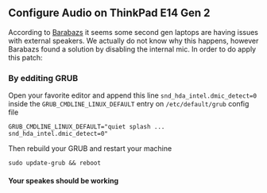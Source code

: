 ## Configure Audio on ThinkPad E14 Gen 2

According to [Barabazs](https://github.com/rodmaureirac/thinkpad-e14-linux/issues/9) it seems some second gen laptops are having issues with external speakers. We actually do
not know why this happens, however Barabazs found a solution by disabling the internal mic. In order to do apply this patch:

### By edditing GRUB

Open your favorite editor and append this line `snd_hda_intel.dmic_detect=0` inside the `GRUB_CMDLINE_LINUX_DEFAULT` entry on `/etc/default/grub` config file

    GRUB_CMDLINE_LINUX_DEFAULT="quiet splash ... snd_hda_intel.dmic_detect=0"
    
Then rebuild your GRUB and restart your machine

    sudo update-grub && reboot
    
#### Your speakes should be working

